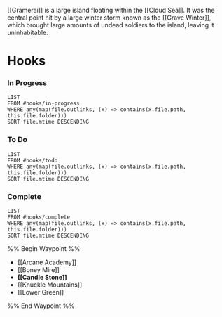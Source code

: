 [[Gramerai]] is a large island floating within the [[Cloud Sea]]. It was the central point hit by a large winter storm known as the [[Grave Winter]], which brought large amounts of undead soldiers to the island, leaving it uninhabitable. 

# Hooks
### In Progress
```dataview
LIST
FROM #hooks/in-progress
WHERE any(map(file.outlinks, (x) => contains(x.file.path, this.file.folder)))
SORT file.mtime DESCENDING
```
### To Do
```dataview
LIST
FROM #hooks/todo
WHERE any(map(file.outlinks, (x) => contains(x.file.path, this.file.folder)))
SORT file.mtime DESCENDING
```
### Complete
```dataview
LIST
FROM #hooks/complete
WHERE any(map(file.outlinks, (x) => contains(x.file.path, this.file.folder)))
SORT file.mtime DESCENDING
```

%% Begin Waypoint %%
- [[Arcane Academy]]
- [[Boney Mire]]
- **[[Candle Stone]]**
- [[Knuckle Mountains]]
- [[Lower Green]]

%% End Waypoint %%